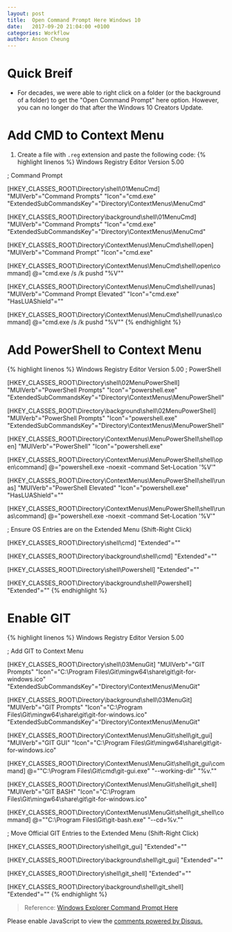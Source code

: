 ```yaml
---
layout: post
title:  Open Command Prompt Here Windows 10
date:   2017-09-20 21:04:00 +0100
categories: Workflow
author: Anson Cheung
---
```


<script async src="https://pagead2.googlesyndication.com/pagead/js/adsbygoogle.js"></script>
<!-- Pages -->
<ins class="adsbygoogle"
     style="display:block"
     data-ad-client="ca-pub-3447513048440895"
     data-ad-slot="9229199209"
     data-ad-format="auto"
     data-full-width-responsive="true"></ins>
<script>
     (adsbygoogle = window.adsbygoogle || []).push({});
</script>

# Quick Breif
- For decades, we were able to right click on a folder (or the background of a folder) to get the "Open Command Prompt" here option. However, you can no longer do that after the Windows 10 Creators Update. 

# Add CMD to Context Menu
1. Create a file with `.reg` extension and paste the following code:
{% highlight linenos %}
Windows Registry Editor Version 5.00

; Command Prompt

[HKEY_CLASSES_ROOT\Directory\shell\01MenuCmd]
"MUIVerb"="Command Prompts"
"Icon"="cmd.exe"
"ExtendedSubCommandsKey"="Directory\\ContextMenus\\MenuCmd"

[HKEY_CLASSES_ROOT\Directory\background\shell\01MenuCmd]
"MUIVerb"="Command Prompts"
"Icon"="cmd.exe"
"ExtendedSubCommandsKey"="Directory\\ContextMenus\\MenuCmd"

[HKEY_CLASSES_ROOT\Directory\ContextMenus\MenuCmd\shell\open]
"MUIVerb"="Command Prompt"
"Icon"="cmd.exe"

[HKEY_CLASSES_ROOT\Directory\ContextMenus\MenuCmd\shell\open\command]
@="cmd.exe /s /k pushd \"%V\""

[HKEY_CLASSES_ROOT\Directory\ContextMenus\MenuCmd\shell\runas]
"MUIVerb"="Command Prompt Elevated"
"Icon"="cmd.exe"
"HasLUAShield"=""

[HKEY_CLASSES_ROOT\Directory\ContextMenus\MenuCmd\shell\runas\command]
@="cmd.exe /s /k pushd \"%V\""
{% endhighlight %}

# Add PowerShell to Context Menu
{% highlight linenos %}
Windows Registry Editor Version 5.00
; PowerShell

[HKEY_CLASSES_ROOT\Directory\shell\02MenuPowerShell]
"MUIVerb"="PowerShell Prompts"
"Icon"="powershell.exe"
"ExtendedSubCommandsKey"="Directory\\ContextMenus\\MenuPowerShell"

[HKEY_CLASSES_ROOT\Directory\background\shell\02MenuPowerShell]
"MUIVerb"="PowerShell Prompts"
"Icon"="powershell.exe"
"ExtendedSubCommandsKey"="Directory\\ContextMenus\\MenuPowerShell"

[HKEY_CLASSES_ROOT\Directory\ContextMenus\MenuPowerShell\shell\open]
"MUIVerb"="PowerShell"
"Icon"="powershell.exe"

[HKEY_CLASSES_ROOT\Directory\ContextMenus\MenuPowerShell\shell\open\command]
@="powershell.exe -noexit -command Set-Location '%V'"

[HKEY_CLASSES_ROOT\Directory\ContextMenus\MenuPowerShell\shell\runas]
"MUIVerb"="PowerShell Elevated"
"Icon"="powershell.exe"
"HasLUAShield"=""

[HKEY_CLASSES_ROOT\Directory\ContextMenus\MenuPowerShell\shell\runas\command]
@="powershell.exe -noexit -command Set-Location '%V'"


; Ensure OS Entries are on the Extended Menu (Shift-Right Click)

[HKEY_CLASSES_ROOT\Directory\shell\cmd]
"Extended"=""

[HKEY_CLASSES_ROOT\Directory\background\shell\cmd]
"Extended"=""

[HKEY_CLASSES_ROOT\Directory\shell\Powershell]
"Extended"=""

[HKEY_CLASSES_ROOT\Directory\background\shell\Powershell]
"Extended"=""
{% endhighlight %}

# Enable GIT
{% highlight linenos %}
Windows Registry Editor Version 5.00

; Add GIT to Context Menu

[HKEY_CLASSES_ROOT\Directory\shell\03MenuGit]
"MUIVerb"="GIT Prompts"
"Icon"="C:\\Program Files\\Git\\mingw64\\share\\git\\git-for-windows.ico"
"ExtendedSubCommandsKey"="Directory\\ContextMenus\\MenuGit"

[HKEY_CLASSES_ROOT\Directory\background\shell\03MenuGit]
"MUIVerb"="GIT Prompts"
"Icon"="C:\\Program Files\\Git\\mingw64\\share\\git\\git-for-windows.ico"
"ExtendedSubCommandsKey"="Directory\\ContextMenus\\MenuGit"


[HKEY_CLASSES_ROOT\Directory\ContextMenus\MenuGit\shell\git_gui]
"MUIVerb"="GIT GUI"
"Icon"="C:\\Program Files\\Git\\mingw64\\share\\git\\git-for-windows.ico"

[HKEY_CLASSES_ROOT\Directory\ContextMenus\MenuGit\shell\git_gui\command]
@="\"C:\\Program Files\\Git\\cmd\\git-gui.exe\" \"--working-dir\" \"%v.\""


[HKEY_CLASSES_ROOT\Directory\ContextMenus\MenuGit\shell\git_shell]
"MUIVerb"="GIT BASH"
"Icon"="C:\\Program Files\\Git\\mingw64\\share\\git\\git-for-windows.ico"

[HKEY_CLASSES_ROOT\Directory\ContextMenus\MenuGit\shell\git_shell\command]
@="\"C:\\Program Files\\Git\\git-bash.exe\" \"--cd=%v.\""


; Move Official GIT Entries to the Extended Menu (Shift-Right Click)

[HKEY_CLASSES_ROOT\Directory\shell\git_gui]
"Extended"=""

[HKEY_CLASSES_ROOT\Directory\background\shell\git_gui]
"Extended"=""

[HKEY_CLASSES_ROOT\Directory\shell\git_shell]
"Extended"=""

[HKEY_CLASSES_ROOT\Directory\background\shell\git_shell]
"Extended"=""
{% endhighlight %}

> Reference: [Windows Explorer Command Prompt Here](https://stackoverflow.com/questions/378319/windows-explorer-command-prompt-here/379804) 

<div id="disqus_thread"></div>
<script>

/**
*  RECOMMENDED CONFIGURATION VARIABLES: EDIT AND UNCOMMENT THE SECTION BELOW TO INSERT DYNAMIC VALUES FROM YOUR PLATFORM OR CMS.
*  LEARN WHY DEFINING THESE VARIABLES IS IMPORTANT: https://disqus.com/admin/universalcode/#configuration-variables*/
/*
var disqus_config = function () {
this.page.url = window.location.href;  // Replace PAGE_URL with your page's canonical URL variable
this.page.identifier = 'open-command-prompt-here-windows10.html'; // Replace PAGE_IDENTIFIER with your page's unique identifier variable
};
*/
(function() { // DON'T EDIT BELOW THIS LINE
var d = document, s = d.createElement('script');
s.src = 'https://ansonc.disqus.com/embed.js';
s.setAttribute('data-timestamp', +new Date());
(d.head || d.body).appendChild(s);
})();
</script>
<noscript>Please enable JavaScript to view the <a href="https://disqus.com/?ref_noscript">comments powered by Disqus.</a></noscript>